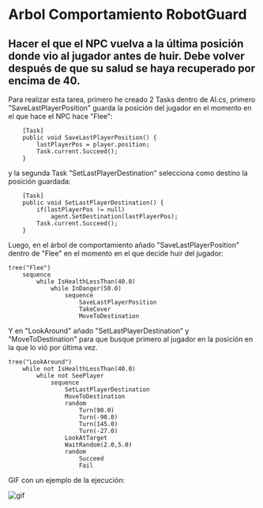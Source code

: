 # Arbol Comportamiento RobotGuard
## Hacer el que el NPC vuelva a la última posición donde vio al jugador antes de huir. Debe volver después de que su salud se haya recuperado por encima de 40.

Para realizar esta tarea, primero he creado 2 Tasks dentro de AI.cs, primero "SaveLastPlayerPosition" guarda la posición del jugador en el momento en el que hace el NPC hace "Flee":

```
    [Task]
    public void SaveLastPlayerPosition() {
        lastPlayerPos = player.position;
        Task.current.Succeed();
    }
```

y la segunda Task "SetLastPlayerDestination" selecciona como destino la posición guardada:

```
    [Task]
    public void SetLastPlayerDestination() {
        if(lastPlayerPos != null)
            agent.SetDestination(lastPlayerPos);
        Task.current.Succeed();
    }
```

Luego, en el árbol de comportamiento añado "SaveLastPlayerPosition" dentro de "Flee" en el momento en el que decide huir del jugador:

```
tree("Flee")
	sequence
		while IsHealthLessThan(40.0)
			while InDanger(50.0)
				sequence
					SaveLastPlayerPosition
					TakeCover
					MoveToDestination
```

Y en "LookAround" añado "SetLastPlayerDestination" y "MoveToDestination" para que busque primero al jugador en la posición en la que lo vió por última vez.

```
tree("LookAround")
	while not IsHealthLessThan(40.0)
		while not SeePlayer
			sequence
				SetLastPlayerDestination
				MoveToDestination
				random
					Turn(90.0)
					Turn(-90.0)
					Turn(145.0)
					Turn(-27.0)
				LookAtTarget
				WaitRandom(2.0,5.0)
				random
					Succeed
					Fail
```


GIF con un ejemplo de la ejecución:

![gif](./GIF/arbolComportamiento.gif)
